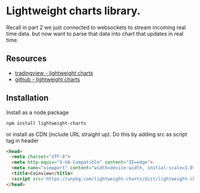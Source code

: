 # Lightweight charts library.  

Recall in part 2 we just connected to websockets to stream incoming real time data.  but now want to parse that data into chart that updates in real time.

## Resources
- [tradingview - lightweight charts](https://www.tradingview.com/lightweight-charts/)
- [github - lightweight charts](https://github.com/tradingview/lightweight-charts)

## Installation
Install as a node package
```
npm install lightweight-charts
```

or install as CDN (include URL straight up).  Do this by adding src as script tag in header

```html
<head>
  <meta charset="UTF-8">
  <meta http-equiv="X-UA-Compatible" content="IE=edge">
  <meta name="viewport" content="width=device-width, initial-scale=1.0">
  <title>Coinview</title>
  <script src='https://unpkg.com/lightweight-charts/dist/lightweight-charts.standalone.production.js'></script>
</head>
```
